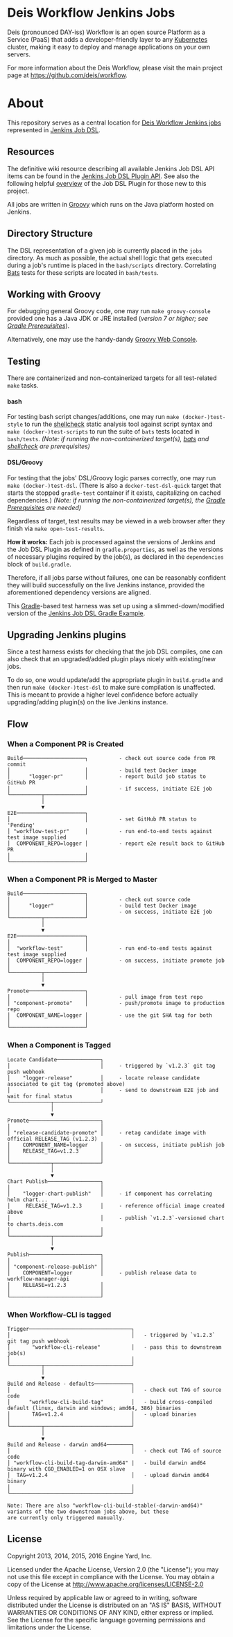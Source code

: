 # Deis Workflow Jenkins Jobs

Deis (pronounced DAY-iss) Workflow is an open source Platform as a Service (PaaS) that adds a developer-friendly layer to any [Kubernetes](http://kubernetes.io) cluster, making it easy to deploy and manage applications on your own servers.

For more information about the Deis Workflow, please visit the main project page at https://github.com/deis/workflow.

# About

This repository serves as a central location for [Deis Workflow Jenkins jobs](https://ci.deis.io) represented in [Jenkins Job DSL](https://github.com/jenkinsci/job-dsl-plugin).

## Resources

The definitive wiki resource describing all available Jenkins Job DSL API items can be found in the [Jenkins Job DSL Plugin API](https://jenkinsci.github.io/job-dsl-plugin/).  See also the following helpful [overview](https://youtu.be/SSK_JaBacE0) of the Job DSL Plugin for those new to this project.

All jobs are written in [Groovy](http://www.groovy-lang.org/documentation.html) which runs on the Java platform hosted on Jenkins.

## Directory Structure

The DSL representation of a given job is currently placed in the `jobs` directory.  As much as possible, the actual shell logic that gets executed during a job's runtime is placed in the `bash/scripts` directory.  Correlating [Bats][bats] tests for these scripts are located in `bash/tests`.

## Working with Groovy

For debugging general Groovy code, one may run `make groovy-console` provided one has a Java JDK or JRE installed (_version 7 or higher; see [Gradle Prerequisites][gradle-prereqs]_).  

Alternatively, one may use the handy-dandy [Groovy Web Console](https://groovyconsole.appspot.com/).

## Testing

There are containerized and non-containerized targets for all test-related `make` tasks.

#### bash

For testing bash script changes/additions, one may run `make (docker-)test-style` to run the [shellcheck][shellcheck] static analysis tool against script syntax and `make (docker-)test-scripts` to run the suite of `bats` tests located in `bash/tests`.
_(Note: if running the non-containerized target(s), [bats][bats] and [shellcheck][shellcheck] are prerequisites)_

#### DSL/Groovy

For testing that the jobs' DSL/Groovy logic parses correctly, one may run `make (docker-)test-dsl`.  (There is also a `docker-test-dsl-quick` target that starts the stopped `gradle-test` container if it exists, capitalizing on cached dependencies.)
_(Note: if running the non-containerized target(s), the [Gradle Prerequisites][gradle-prereqs] are needed)_

Regardless of target, test results may be viewed in a web browser after they finish via `make open-test-results`.

**How it works:** Each job is processed against the versions of Jenkins and the Job DSL Plugin as defined in `gradle.properties`, as well as the versions of necessary plugins required by the job(s), as declared in the `dependencies` block of `build.gradle`.  

Therefore, if all jobs parse without failures, one can be reasonably confident they will build successfully on the live Jenkins instance, provided the aforementioned dependency versions are aligned.

This [Gradle](https://gradle.org/)-based test harness was set up using a slimmed-down/modified version of the [Jenkins Job DSL Gradle Example](https://github.com/sheehan/job-dsl-gradle-example).

## Upgrading Jenkins plugins

Since a test harness exists for checking that the job DSL compiles, one can also check that an upgraded/added plugin plays nicely with existing/new jobs.  

To do so, one would update/add the appropriate plugin in `build.gradle` and then run `make (docker-)test-dsl` to make sure compilation is unaffected.  This is meeant to provide a higher level confidence before actually upgrading/adding plugin(s) on the live Jenkins instance.


## Flow

### When a Component PR is Created
```
Build────────────────────┐          - check out source code from PR commit
│                        │          - build test Docker image
│      "logger-pr"       │          - report build job status to GitHub PR
│                        │          - if success, initiate E2E job
└──────────┬─────────────┘
           │
           ▼
E2E──────────────────────┐
│                        │          - set GitHub PR status to 'Pending'
│ "workflow-test-pr"     │          - run end-to-end tests against test image supplied
│  COMPONENT_REPO=logger │          - report e2e result back to GitHub PR
│                        │
└────────────────────────┘
```

### When a Component PR is Merged to Master
```
Build────────────────────┐
│                        │          - check out source code
│      "logger"          │          - build test Docker image
│                        │          - on success, initiate E2E job
└──────────┬─────────────┘
           │
           ▼
E2E──────────────────────┐
│                        │
│  "workflow-test"       │          - run end-to-end tests against test image supplied
│  COMPONENT_REPO=logger │          - on success, initiate promote job
│                        │
└──────────┬─────────────┘
           │
           ▼
Promote──────────────────┐
│                        │          - pull image from test repo
│ "component-promote"    │          - push/promote image to production repo
│  COMPONENT_NAME=logger │          - use the git SHA tag for both
│                        │
└────────────────────────┘
```

### When a Component is Tagged
```
Locate Candidate──────────────┐
│                             │     - triggered by `v1.2.3` git tag push webhook
│    "logger-release"         │     - locate release candidate associated to git tag (promoted above)
│                             │     - send to downstream E2E job and wait for final status
└─────────────┬───────────────┘
              │
              ▼
Promote───────────────────────┐
│                             │
│ "release-candidate-promote" │     - retag candidate image with official RELEASE_TAG (v1.2.3)
│    COMPONENT_NAME=logger    │     - on success, initiate publish job
│    RELEASE_TAG=v1.2.3       │
│                             │
└─────────────┬───────────────┘
              │
              ▼
Chart Publish─────────────────┐
│                             │
│    "logger-chart-publish"   │     - if component has correlating helm chart...
│     RELEASE_TAG=v1.2.3      │     - reference official image created above
│                             │     - publish `v1.2.3`-versioned chart to charts.deis.com
│                             │
└─────────────┬───────────────┘
              │
              ▼
Publish───────────────────────┐
│                             │
│ "component-release-publish" │
│    COMPONENT=logger         │     - publish release data to workflow-manager-api
│    RELEASE=v1.2.3           │
│                             │
└─────────────────────────────┘
```

### When Workflow-CLI is tagged
```
Trigger─────────────────────────────────┐
│                                       │   - triggered by `v1.2.3` git tag push webhook
│       "workflow-cli-release"          │   - pass this to downstream job(s)
│                                       │
└──────────┬────────────────────────────┘
           │
           ▼
Build and Release - defaults────────────┐
│                                       │   - check out TAG of source code
│      "workflow-cli-build-tag"         │   - build cross-compiled default (linux, darwin and windows; amd64, 386) binaries
│       TAG=v1.2.4                      │   - upload binaries
│                                       │
└──────────┬────────────────────────────┘
           │
           ▼
Build and Release - darwin amd64────────┐
│                                       │   - check out TAG of source code
│ "workflow-cli-build-tag-darwin-amd64" |   - build darwin amd64 binary with CGO_ENABLED=1 on OSX slave
│  TAG=v1.2.4                           │   - upload darwin amd64 binary
│                                       │
└───────────────────────────────────────┘

Note: There are also "workflow-cli-build-stable(-darwin-amd64)" variants of the two downstream jobs above, but these
are currently only triggered manually.
```

## License

Copyright 2013, 2014, 2015, 2016 Engine Yard, Inc.

Licensed under the Apache License, Version 2.0 (the "License"); you may not use this file except in compliance with the License. You may obtain a copy of the License at <http://www.apache.org/licenses/LICENSE-2.0>

Unless required by applicable law or agreed to in writing, software distributed under the License is distributed on an "AS IS" BASIS, WITHOUT WARRANTIES OR CONDITIONS OF ANY KIND, either express or implied. See the License for the specific language governing permissions and limitations under the License.

[bats]: https://github.com/sstephenson/bats
[shellcheck]: https://github.com/koalaman/shellcheck
[gradle-prereqs]: https://docs.gradle.org/current/userguide/installation.html#sec:prerequisites
